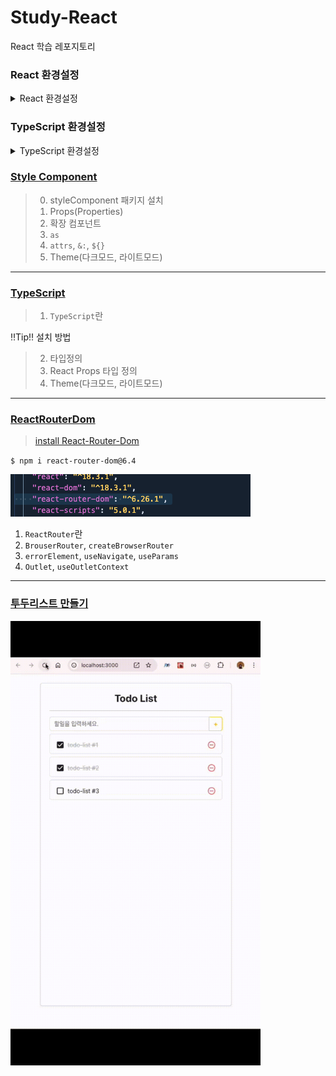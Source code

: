 # Study-React
React 학습 레포지토리

### React 환경설정
<details>
<summary>React 환경설정</summary>
<div markdown="1">

1. node.js 설치
    - https://nodejs.org/en, Download Node.js(LTS) 클릭
2. `terminal` 버전 확인
    ```Bash
    node -v
    npm -v
    npx -v
    ```
3. 리액트 패키지 설치
    - VS Code에서 터미널 열기
    ```Bash
    npm uninstall -g create-react-app
    npm install -g create-react-app
    ```
4. 리액트 프로젝트 초기화(파일 설치)
    ```Bash
    npx create-react-app [파일명]
    ```

5. 리액트 실행
    - 콘솔위에서 만든 프로젝트 앱 이름까지 진입 `cd 파일명`
    ```Bash
    npm start
    ```
    - http://localhost:3000 웹브라우저 서버 확인
지 등등 입력
</div>
</details>

### TypeScript 환경설정
<details>
<summary>TypeScript 환경설정</summary>
<div markdown="1">

1. 프로젝트 폴더 생성, 타입스크립트 적용
```bash
$ npx create-react-app [폴더명] --template typescript
$ npm i --save-dev @types/styled-components
$ npm i styled-components
```
2. tsconfig.json 수정
```bash
...
  "include": [
    "next-env.d.ts",
    "src/**/*.ts",
    "src/**/*.tsx"
  ],
  "exclude": [
    "node_modules"
  ]
 
```
</div>
</details>

### [Style Component](https://github.com/KangJeoungMi/Study-React/blob/master/markdown/styleComponent.md)

> 0. styleComponent 패키지 설치
> 1. Props(Properties)
> 2. 확장 컴포넌트
> 3. `as`
> 4. `attrs`, `&:`, `${}`
> 5. Theme(다크모드, 라이트모드)
---
### [TypeScript](https://github.com/KangJeoungMi/Study-React/blob/master/markdown/TypeScript.md)
> 1. `TypeScript`란

 ‼️Tip‼️ 설치 방법
> 2. 타입정의
> 3. React Props 타입 정의
> 4. Theme(다크모드, 라이트모드)
---
### [ReactRouterDom](https://github.com/KangJeoungMi/Study-React/blob/master/markdown/ReactRouterDom.md)

> [install React-Router-Dom](https://www.npmjs.com/package/react-router-dom?activeTab=readme)

` $ npm i react-router-dom@6.4 `

![ReacRouterDom.png](/markdown/image/ReacRouterDom.png)

1. `ReactRouter`란
2. `BrouserRouter`, `createBrowserRouter`
3. `errorElement`, `useNavigate`, `useParams`
4. `Outlet`, `useOutletContext`
---

### [투두리스트 만들기](https://github.com/KangJeoungMi/Study-React/tree/master/TodoList/todo-list#readme)

<img src='./TodoList/todo-list/img/result.gif' width='400px'>

